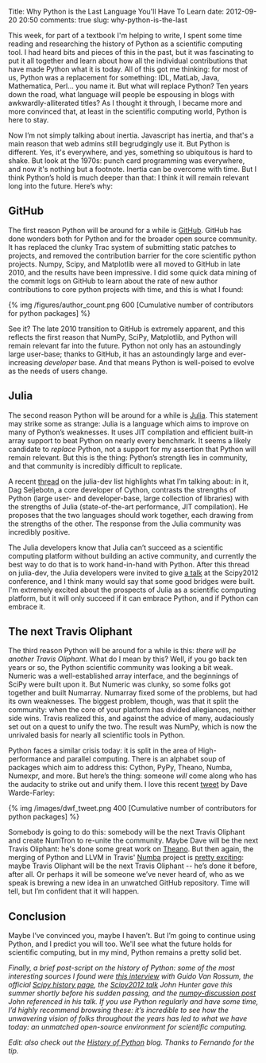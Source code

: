 Title: Why Python is the Last Language You'll Have To Learn
date: 2012-09-20 20:50
comments: true
slug: why-python-is-the-last

<!-- PELICAN_BEGIN_SUMMARY -->
This week, for part of a textbook I'm helping to write,
I spent some time reading and researching the history of Python as
a scientific computing tool.  I had heard bits and pieces of this in the past,
but it was fascinating to put it all together and learn about how all the
individual contributions that have made Python what it is today.
All of this got me thinking: for most of us, Python was a replacement for
something: IDL, MatLab, Java, Mathematica, Perl... you name it.
But what will replace Python?
Ten years down the road, what language will people be espousing in
blogs with awkwardly-alliterated titles?  As I thought it through, I
became more and more convinced that, at least in the scientific computing
world, Python is here to stay.

<!-- PELICAN_END_SUMMARY -->

Now I’m not simply talking about inertia.  Javascript has inertia, and that's
a main reason that web admins still begrudgingly use it.  But Python is 
different.  Yes, it's everywhere, and yes, something so ubiquitous is
hard to shake.  But look at the 1970s: punch card programming was
everywhere, and now it's nothing but a footnote. Inertia can be overcome
with time.  But I think Python’s hold is much deeper than that: I think it
will remain relevant long into the future.  Here’s why:



## GitHub ##
The first reason Python will be around for a while is
[GitHub](http://github.com).  GitHub has done wonders both for Python
and for the broader open source community. 
It has replaced the clunky Trac system of
submitting static patches to projects, and removed the contribution barrier
for the core scientific python projects.  Numpy, Scipy, and Matplotlib were
all moved to GitHub in late 2010, and the results have been impressive.
I did some quick data mining of the commit logs on GitHub to learn
about the rate of new author contributions to core python projects with
time, and this is what I found:

{% img /figures/author_count.png 600 [Cumulative number of contributors for python packages] %}

See it? The late 2010 transition to GitHub is extremely apparent,
and this reflects the first reason that NumPy, SciPy, Matplotlib,
and Python will remain relevant far into the future.
Python not only has an astoundingly large user-base; thanks to GitHub,
it has an astoundingly large and ever-increasing *developer* base.
And that means Python is well-poised to evolve as the needs of users change.



## Julia ##
The second reason Python will be around for a while is 
[Julia](http://julialang.org/).  This statement may strike some as strange:
Julia is a 
language which aims to improve on many of Python’s weaknesses.
It uses JIT compilation and efficient built-in array 
support to beat Python on nearly every benchmark.  It seems a likely 
candidate to *replace* Python, not a support for my assertion that Python will 
remain relevant. But this is the thing: Python’s strength lies in community, 
and that community is incredibly difficult to replicate.

A recent
[thread](https://groups.google.com/forum/?fromgroups=#!topic/julia-dev/YftOOEfcwrk)
on the julia-dev list highlights what I’m talking about:
in it, Dag Seljebotn, a core developer of Cython, contrasts the
strengths of Python (large user- and developer-base, large collection of
libraries) with the strengths of Julia (state-of-the-art performance,
JIT compilation).  He
proposes that the two languages should work together, each drawing from the
strengths of the other.  The response from the Julia community was incredibly
positive.

The Julia developers know that Julia can’t succeed as a scientific
computing platform without building an active community, and currently the
best way to do that is to work hand-in-hand with Python.  After this thread
on julia-dev, the Julia  developers were invited to give 
[a talk](http://pyvideo.org/video/1204/julia-a-fast-dynamic-language-for-technical-comp) 
at the Scipy2012 conference,
and I think many would say that some good bridges were built.
I'm extremely excited about the prospects of Julia as a scientific computing
platform, but it will only succeed if it can embrace Python, and if Python
can embrace it.



## The next Travis Oliphant ##
The third reason Python will be around for a while is this: *there will be 
another Travis Oliphant*.  What do I mean by this?  Well, if you go back 
ten years or so, the Python scientific community was looking a bit weak.
Numeric was a 
well-established array interface, and the beginnings of SciPy were built 
upon it.  But Numeric was clunky, so some folks got together and built 
Numarray.  Numarray fixed some of the problems, but had its own weaknesses.
The biggest problem, though, was that it split the community:
when the core of your platform has divided allegiances, neither side wins.
Travis realized this, and against the advice of many, audaciously set out 
on a quest to unify the two.  The result was NumPy, which is now the 
unrivaled basis for nearly all scientific tools in Python.

Python faces a similar crisis today: it is split in the area of
High-performance and parallel computing.  There is an alphabet soup of 
packages which aim to address this:
Cython, PyPy, Theano, Numba, Numexpr, and more.  But 
here’s the thing: someone *will* come along who has the audacity to strike
out and unify them.  I love this recent
[tweet](http://twitter.com/dwf/status/246756226367643650) by Dave Warde-Farley:

{% img /images/dwf_tweet.png 400 [Cumulative number of contributors for python packages] %}

Somebody is going to do this: somebody will be the next Travis Oliphant
and create NumTron to re-unite the community.
Maybe Dave will be the next Travis Oliphant: he's done some great work on
[Theano](http://deeplearning.net/software/theano/).
But then again, the merging of Python and LLVM in Travis'
[Numba](http://numba.pydata.org/) project is
[pretty exciting](/blog/2012/08/24/numba-vs-cython/):
maybe Travis Oliphant will be the next Travis Oliphant --
he’s done it before, after all.  Or perhaps it will be someone
we’ve never heard of, who as we speak is brewing a new idea in
an unwatched GitHub repository. Time will tell,
but I’m confident that it will happen.



## Conclusion ##
Maybe I’ve convinced you, maybe I haven’t.  But I’m going to continue using 
Python, and I predict you will too.  We'll see what the future holds for 
scientific computing, but in my mind, Python remains a pretty solid bet.

*Finally, a brief post-script on the history of Python:
some of the most interesting sources I found were
[this interview](http://www.artima.com/intv/pythonP.html) with Guido Van Rossum,
the official [Scipy history page](http://www.scipy.org/History_of_SciPy), the
[Scipy2012 talk](http://pyvideo.org/video/1192/matplotlib-lessons-from-middle-age-or-how-you)
John Hunter gave this summer shortly before his sudden passing,
and the [numpy-discussion post](http://mail.scipy.org/pipermail/numpy-discussion/2012-February/060640.html)
John referenced in his talk.  If you use Python regularly and have some
time, I’d highly recommend browsing these: it’s incredible to see
how the unwavering vision of folks throughout the years has led to what we
have today: an unmatched open-source environment for scientific computing.*

*Edit: also check out the
[History of Python](http://python-history.blogspot.com/) blog.  Thanks to
Fernando for the tip.*